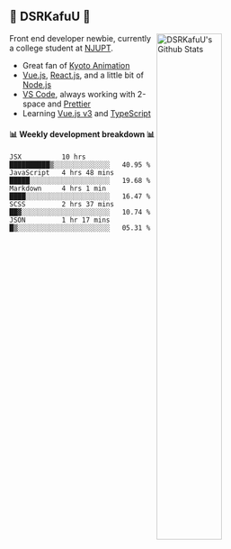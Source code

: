 ## 🍥 DSRKafuU 🍥

<img align="right" alt="DSRKafuU's Github Stats" width="48%" src="https://github-readme-stats.vercel.app/api?username=dsrkafuu&count_private=true&show_icons=true&title_color=7793cc&icon_color=7793cc&text_color=595858&bg_color=ffffff" />

Front end developer newbie, currently a college student at [NJUPT](https://www.njupt.edu.cn).

- Great fan of [Kyoto Animation](https://www.kyotoanimation.co.jp)
- [Vue.js](https://vuejs.org), [React.js](https://reactjs.org), and a little bit of [Node.js](https://nodejs.org)
- [VS Code](https://code.visualstudio.com), always working with 2-space and [Prettier](https://prettier.io)
- Learning [Vue.js v3](https://v3.vuejs.org) and [TypeScript](https://www.typescriptlang.org)

#### :bar_chart: Weekly development breakdown :bar_chart:

<!--START_SECTION:waka-->
```text
JSX          10 hrs          ██████████▒░░░░░░░░░░░░░░   40.95 % 
JavaScript   4 hrs 48 mins   █████░░░░░░░░░░░░░░░░░░░░   19.68 % 
Markdown     4 hrs 1 min     ████░░░░░░░░░░░░░░░░░░░░░   16.47 % 
SCSS         2 hrs 37 mins   ██▓░░░░░░░░░░░░░░░░░░░░░░   10.74 % 
JSON         1 hr 17 mins    █▒░░░░░░░░░░░░░░░░░░░░░░░   05.31 % 
```
<!--END_SECTION:waka-->
